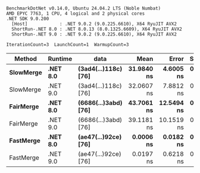 ```

BenchmarkDotNet v0.14.0, Ubuntu 24.04.2 LTS (Noble Numbat)
AMD EPYC 7763, 1 CPU, 4 logical and 2 physical cores
.NET SDK 9.0.200
  [Host]            : .NET 9.0.2 (9.0.225.6610), X64 RyuJIT AVX2
  ShortRun-.NET 8.0 : .NET 8.0.13 (8.0.1325.6609), X64 RyuJIT AVX2
  ShortRun-.NET 9.0 : .NET 9.0.2 (9.0.225.6610), X64 RyuJIT AVX2

IterationCount=3  LaunchCount=1  WarmupCount=3  

```
| Method    | Runtime  | data                 | Mean       | Error      | StdDev    | Median     | Min        | Max        | Gen0   | Allocated |
|---------- |--------- |--------------------- |-----------:|-----------:|----------:|-----------:|-----------:|-----------:|-------:|----------:|
| **SlowMerge** | **.NET 8.0** | **(3ad4(...)118c) [76]** | **31.9840 ns** |  **4.6005 ns** | **0.2522 ns** | **31.8396 ns** | **31.8372 ns** | **32.2752 ns** | **0.0048** |      **80 B** |
| SlowMerge | .NET 9.0 | (3ad4(...)118c) [76] | 32.0607 ns |  7.8812 ns | 0.4320 ns | 32.0156 ns | 31.6530 ns | 32.5134 ns | 0.0048 |      80 B |
| **FairMerge** | **.NET 8.0** | **(6686(...)3abd) [76]** | **43.7061 ns** | **12.5494 ns** | **0.6879 ns** | **43.7004 ns** | **43.0210 ns** | **44.3968 ns** | **0.0086** |     **144 B** |
| FairMerge | .NET 9.0 | (6686(...)3abd) [76] | 39.1181 ns | 10.1519 ns | 0.5565 ns | 38.9910 ns | 38.6362 ns | 39.7271 ns | 0.0086 |     144 B |
| **FastMerge** | **.NET 8.0** | **(ae47(...)92ce) [76]** |  **0.0006 ns** |  **0.0182 ns** | **0.0010 ns** |  **0.0000 ns** |  **0.0000 ns** |  **0.0017 ns** |      **-** |         **-** |
| FastMerge | .NET 9.0 | (ae47(...)92ce) [76] |  0.0197 ns |  0.6218 ns | 0.0341 ns |  0.0000 ns |  0.0000 ns |  0.0590 ns |      - |         - |
